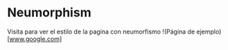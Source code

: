 # Neumorphism

Visita para ver el estilo de la pagina con neumorfismo
!(Página de ejemplo)[www.google.com]
